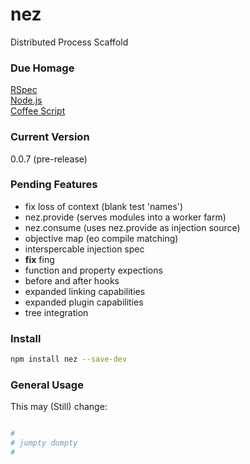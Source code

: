 nez
===

Distributed Process Scaffold


### Due Homage

[RSpec](http://rspec.info/)<br />
[Node.js](http://nodejs.org)<br />
[Coffee Script](http://coffeescript.org/)<br />


### Current Version

0.0.7 (pre-release)


### Pending Features

* fix loss of context (blank test 'names')
* nez.provide (serves modules into a worker farm)
* nez.consume (uses nez.provide as injection source)
* objective map (eo compile matching)
* interspercable injection spec
* **fix** fing
* function and property expections
* before and after hooks
* expanded linking capabilities
* expanded plugin capabilities
* tree integration

### Install

```bash
npm install nez --save-dev
```

### General Usage

This may (Still) change:


```coffee

#
# jumpty dumpty
#

```

